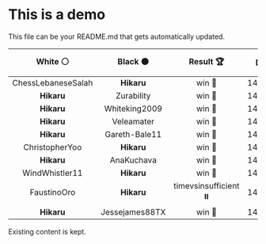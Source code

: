 # This is a demo

This file can be your README.md that gets automatically updated.

<!--START_SECTION:chessStats-->
<!-- Automatically generated with https://github.com/Balastrong/chess-stats-action -->

| White ⚪ | Black ⚫ | Result 🏆 | Date 📅 | Position 🗺️ |
|:---:|:---:|:---:|:---:|:---:|
| ChessLebaneseSalah | **Hikaru** | win 🥇 | 14/9/2024 | <a href="http://www.ee.unb.ca/cgi-bin/tervo/fen.pl?select=8/8/6pk/8/8/5p1P/3K4/2q5 w - -">Link</a> |
| **Hikaru** | Zurability | win 🥇 | 14/9/2024 | <a href="http://www.ee.unb.ca/cgi-bin/tervo/fen.pl?select=r7/pp4k1/6p1/2p2b2/3q3N/1P1P2Q1/2P3PP/5R1K b - -">Link</a> |
| **Hikaru** | Whiteking2009 | win 🥇 | 14/9/2024 | <a href="http://www.ee.unb.ca/cgi-bin/tervo/fen.pl?select=r3k2r/pp4N1/2b1qp2/2p4p/3pP1nP/3P4/PPP1Q1P1/R1B2RK1 b kq -">Link</a> |
| **Hikaru** | Veleamater | win 🥇 | 14/9/2024 | <a href="http://www.ee.unb.ca/cgi-bin/tervo/fen.pl?select=8/ppp4k/2n3p1/3nPr1p/3P2P1/8/PPPQN3/2K4R b - g3">Link</a> |
| **Hikaru** | Gareth-Bale11 | win 🥇 | 14/9/2024 | <a href="http://www.ee.unb.ca/cgi-bin/tervo/fen.pl?select=r1b1r3/ppQ4p/2nNp3/1Rk1P3/2Bp4/8/P4PP1/4K2R b K -">Link</a> |
| ChristopherYoo | **Hikaru** | win 🥇 | 14/9/2024 | <a href="http://www.ee.unb.ca/cgi-bin/tervo/fen.pl?select=2k5/R7/1p6/1P6/P7/2K3r1/8/8 w - -">Link</a> |
| **Hikaru** | AnaKuchava | win 🥇 | 14/9/2024 | <a href="http://www.ee.unb.ca/cgi-bin/tervo/fen.pl?select=N4b1r/pp1knppp/8/8/3p1P2/8/PPPP2PP/R1B2RK1 b - -">Link</a> |
| WindWhistler11 | **Hikaru** | win 🥇 | 14/9/2024 | <a href="http://www.ee.unb.ca/cgi-bin/tervo/fen.pl?select=5rk1/1p6/2bb3Q/2p1pp2/r1Pp4/P2n1NN1/1q3PPP/K2B3R w - -">Link</a> |
| FaustinoOro | **Hikaru** | timevsinsufficient ⏸️ | 14/9/2024 | <a href="http://www.ee.unb.ca/cgi-bin/tervo/fen.pl?select=8/8/1k6/8/2B5/2K5/8/6R1 w - -">Link</a> |
| **Hikaru** | Jessejames88TX | win 🥇 | 14/9/2024 | <a href="http://www.ee.unb.ca/cgi-bin/tervo/fen.pl?select=r4rk1/1pQb1pbp/p3p1p1/6B1/3pP3/1P1P4/1PP1N1PP/R4RK1 b - -">Link</a> |

<!--END_SECTION:chessStats-->

Existing content is kept.
